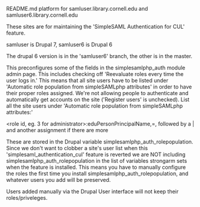 README.md
platform for samluser.library.cornell.edu and samluser6.library.cornell.edu

These sites are for maintaining the 'SimpleSAML Authentication for CUL' feature.

samluser is Drupal 7, samluser6 is Drupal 6

The drupal 6 version is in the 'samluser6' branch, the other is in the master.

This preconfigures some of the fields in the simplesamlphp_auth module admin page.
This includes checking off 'Reevaluate roles every time the user logs in.' This means that all site users have to be listed under 'Automatic role population from simpleSAMLphp attributes' in order to have their proper roles assigned. We're not allowing people to authenticate and automatically get accounts on the site ('Register users' is unchecked).
List all the site users under 'Automatic role population from simpleSAMLphp attributes:'

<role id, eg. 3 for administrator>:eduPersonPrincipalName,=,<cornell email>
followed by a | and another assignment if there are more

These are stored in the Drupal variable simplesamlphp_auth_rolepopulation. Since we don't want to clobber a site's user list when this 'simplesaml_authentication_cul' feature is reverted we are NOT including simplesamlphp_auth_rolepopulation in the list of variables strongarm sets when the feature is installed. This means you have to manually configure the roles the first time you install simplesamlphp_auth_rolepopulation, and whatever users you add will be preserved.

Users added manually via the Drupal User interface will not keep their roles/priveleges.
